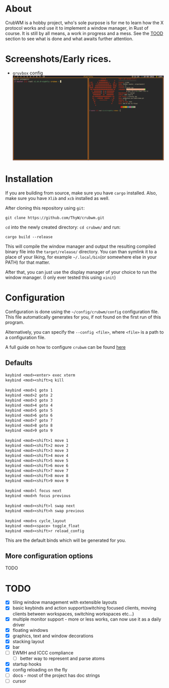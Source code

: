 # About
CrubWM is a hobby project, who's sole purpose is for me to learn how the X protocol works and use it to implement a window manager, in Rust of course. It is still by all means, a work in progress and a mess. See the [TOOD](#todo) section to see what is done and what awaits further attention.

# Screenshots/Early rices.
- `gruvbox` config
![](./assets/gruvbox.png) 

# Installation
If you are building from source, make sure you have `cargo` installed. Also, make sure you have `Xlib` and `xcb` installed as well.

After cloning this repository using `git`:

```
git clone https://github.com/ThyW/crubwm.git
```

`cd` into the newly created directory: `cd crubwm/` and run:
```
cargo build --release
```

This will compile the window manager and output the resulting compiled binary file into the `target/release/` directory. You can than symlink it to a place of your liking, for example `~/.local/bin`(or somewhere else in your PATH) for that matter.

After that, you can just use the display manager of your choice to run the window manager. (I only ever tested this using `xinit`)

# Configuration
Configuration is done using the `~/config/crubwm/config` configuration file. This file automatically generates for you, if not found on the first run of this program.

Alternatively, you can specify the `--config <file>`, where `<file>` is a path to a configuration file.

A full guide on how to configure `crubwm` can be found [here](./docs/configuration-manual.md) 

## Defaults

```
keybind <mod><enter> exec xterm
keybind <mod><shift>q kill

keybind <mod>1 goto 1
keybind <mod>2 goto 2
keybind <mod>3 goto 3
keybind <mod>4 goto 4
keybind <mod>5 goto 5
keybind <mod>6 goto 6
keybind <mod>7 goto 7
keybind <mod>8 goto 8
keybind <mod>9 goto 9

keybind <mod><shift>1 move 1
keybind <mod><shift>2 move 2
keybind <mod><shift>3 move 3
keybind <mod><shift>4 move 4
keybind <mod><shift>5 move 5
keybind <mod><shift>6 move 6
keybind <mod><shift>7 move 7
keybind <mod><shift>8 move 8
keybind <mod><shift>9 move 9

keybind <mod>l focus next
keybind <mod>h focus previous

keybind <mod><shift>l swap next
keybind <mod><shift>h swap previous

keybind <mod>s cycle_layout
keybind <mod><space> toggle_float
keybind <mod><shift>r reload_config
```

This are the default binds which will be generated for you.

## More configuration options
TODO

# TODO
- [x] tiling window management with extensible layouts
- [x] basic keybinds and action support(switching focused clients, moving clients between workspaces, switching workspaces etc...)
- [x] multiple monitor support - more or less works, can now use it as a daily driver
- [x] floating windows
- [x] graphics, text and window decorations
- [x] stacking layout
- [x] bar
- [ ] EWMH and ICCC compliance
    - [ ] better way to represent and parse atoms
- [x] startup hooks
- [x] config reloading on the fly
- [ ] docs - most of the project has doc strings
- [ ] cursor

